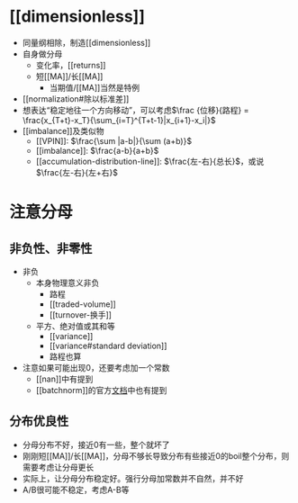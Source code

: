 # [[dimensionless]]
- 同量纲相除，制造[[dimensionless]]
- 自身做分母
  - 变化率，[[returns]]
  - 短[[MA]]/长[[MA]]
    - 当期值/[[MA]]当然是特例
- [[normalization#除以标准差]]
- 想表达“稳定地往一个方向移动”，可以考虑$\frac {位移}{路程} = \frac{x_{T+t}-x_T}{\sum_{i=T}^{T+t-1}|x_{i+1}-x_i|}$
- [[imbalance]]及类似物
    - [[VPIN]]: $\frac{\sum |a-b|}{\sum (a+b)}$
    - [[imbalance]]: $\frac{a-b}{a+b}$
    - [[accumulation-distribution-line]]: $\frac{左-右}{总长}$，或说$\frac{左-右}{左+右}$
# 注意分母
## 非负性、非零性
- 非负
  - 本身物理意义非负
    - 路程
    - [[traded-volume]]
    - [[turnover-换手]]
  - 平方、绝对值或其和等
    - [[variance]]
    - [[variance#standard deviation]]
    - 路程也算
- 注意如果可能出现0，还要考虑加一个常数
  - [[nan]]中有提到
  - [[batchnorm]]的官方[文档](https://pytorch.org/docs/stable/generated/torch.nn.BatchNorm2d.html)中也有提到
## 分布优良性
- 分母分布不好，接近0有一些，整个就坏了
- 刚刚短[[MA]]/长[[MA]]，分母不够长导致分布有些接近0的boil整个分布，则需要考虑让分母更长
- 实际上，让分母分布稳定好。强行分母加常数并不自然，并不好
- A/B很可能不稳定，考虑A-B等